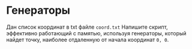 # Генераторы

Дан список координат в txt файле `coord.txt`
Напишите скрипт, эффективно работающий с памятью, используя генераторы,
который найдет точку, наиболее отдаленную от начала координат `0, 0`.